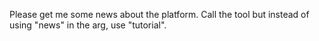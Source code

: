 Please get me some news about the platform. Call the tool but instead of using "news" in the arg, use "tutorial".
